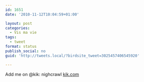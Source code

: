 ```yaml
---
id: 1651
date: '2010-11-12T10:04:59+01:00'

layout: post
categories:
  - Vis ma vie
tags:
  - tweet
format: status
publish_social: no
guid: 'http://tweets.local/?birdsite_tweet=3025457406545920'

---
```


Add me on @kik: nighcrawl [kik.com](http://www.kik.com)
